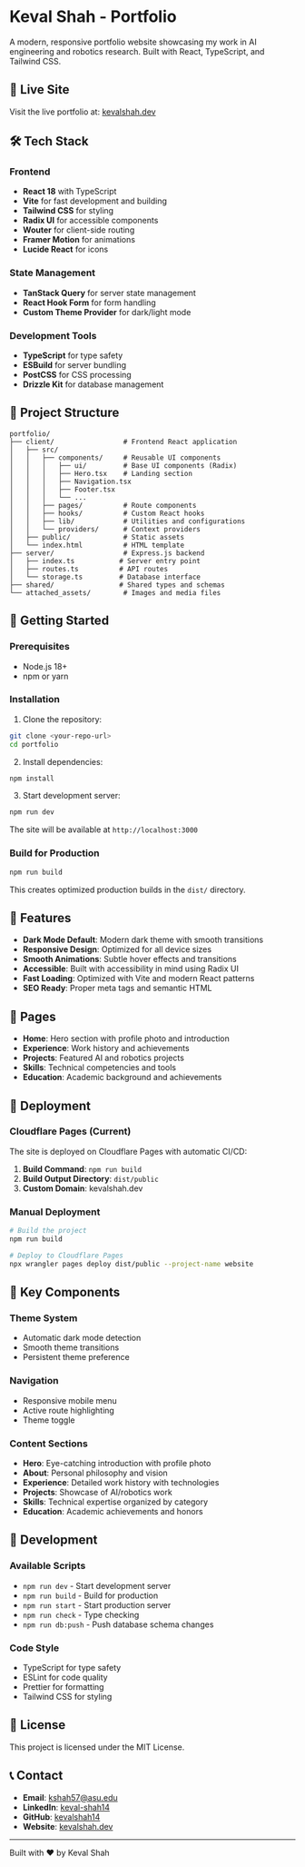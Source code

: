 # Keval Shah - Portfolio

A modern, responsive portfolio website showcasing my work in AI engineering and robotics research. Built with React, TypeScript, and Tailwind CSS.

## 🚀 Live Site

Visit the live portfolio at: [kevalshah.dev](https://kevalshah.dev)

## 🛠️ Tech Stack

### Frontend
- **React 18** with TypeScript
- **Vite** for fast development and building
- **Tailwind CSS** for styling
- **Radix UI** for accessible components
- **Wouter** for client-side routing
- **Framer Motion** for animations
- **Lucide React** for icons

### State Management
- **TanStack Query** for server state management
- **React Hook Form** for form handling
- **Custom Theme Provider** for dark/light mode

### Development Tools
- **TypeScript** for type safety
- **ESBuild** for server bundling
- **PostCSS** for CSS processing
- **Drizzle Kit** for database management

## 📁 Project Structure

```
portfolio/
├── client/                 # Frontend React application
│   ├── src/
│   │   ├── components/     # Reusable UI components
│   │   │   ├── ui/         # Base UI components (Radix)
│   │   │   ├── Hero.tsx    # Landing section
│   │   │   ├── Navigation.tsx
│   │   │   ├── Footer.tsx
│   │   │   └── ...
│   │   ├── pages/          # Route components
│   │   ├── hooks/          # Custom React hooks
│   │   ├── lib/            # Utilities and configurations
│   │   └── providers/      # Context providers
│   ├── public/             # Static assets
│   └── index.html          # HTML template
├── server/                 # Express.js backend
│   ├── index.ts           # Server entry point
│   ├── routes.ts          # API routes
│   └── storage.ts         # Database interface
├── shared/                # Shared types and schemas
└── attached_assets/        # Images and media files
```

## 🚀 Getting Started

### Prerequisites
- Node.js 18+ 
- npm or yarn

### Installation

1. Clone the repository:
```bash
git clone <your-repo-url>
cd portfolio
```

2. Install dependencies:
```bash
npm install
```

3. Start development server:
```bash
npm run dev
```

The site will be available at `http://localhost:3000`

### Build for Production

```bash
npm run build
```

This creates optimized production builds in the `dist/` directory.

## 🎨 Features

- **Dark Mode Default**: Modern dark theme with smooth transitions
- **Responsive Design**: Optimized for all device sizes
- **Smooth Animations**: Subtle hover effects and transitions
- **Accessible**: Built with accessibility in mind using Radix UI
- **Fast Loading**: Optimized with Vite and modern React patterns
- **SEO Ready**: Proper meta tags and semantic HTML

## 📱 Pages

- **Home**: Hero section with profile photo and introduction
- **Experience**: Work history and achievements
- **Projects**: Featured AI and robotics projects
- **Skills**: Technical competencies and tools
- **Education**: Academic background and achievements

## 🚀 Deployment

### Cloudflare Pages (Current)

The site is deployed on Cloudflare Pages with automatic CI/CD:

1. **Build Command**: `npm run build`
2. **Build Output Directory**: `dist/public`
3. **Custom Domain**: kevalshah.dev

### Manual Deployment

```bash
# Build the project
npm run build

# Deploy to Cloudflare Pages
npx wrangler pages deploy dist/public --project-name website
```

## 🎯 Key Components

### Theme System
- Automatic dark mode detection
- Smooth theme transitions
- Persistent theme preference

### Navigation
- Responsive mobile menu
- Active route highlighting
- Theme toggle

### Content Sections
- **Hero**: Eye-catching introduction with profile photo
- **About**: Personal philosophy and vision
- **Experience**: Detailed work history with technologies
- **Projects**: Showcase of AI/robotics work
- **Skills**: Technical expertise organized by category
- **Education**: Academic achievements and honors

## 🔧 Development

### Available Scripts

- `npm run dev` - Start development server
- `npm run build` - Build for production
- `npm run start` - Start production server
- `npm run check` - Type checking
- `npm run db:push` - Push database schema changes

### Code Style

- TypeScript for type safety
- ESLint for code quality
- Prettier for formatting
- Tailwind CSS for styling

## 📄 License

This project is licensed under the MIT License.

## 📞 Contact

- **Email**: kshah57@asu.edu
- **LinkedIn**: [keval-shah14](https://linkedin.com/in/keval-shah14)
- **GitHub**: [kevalshah14](https://github.com/kevalshah14)
- **Website**: [kevalshah.dev](https://kevalshah.dev)

---

Built with ❤️ by Keval Shah
